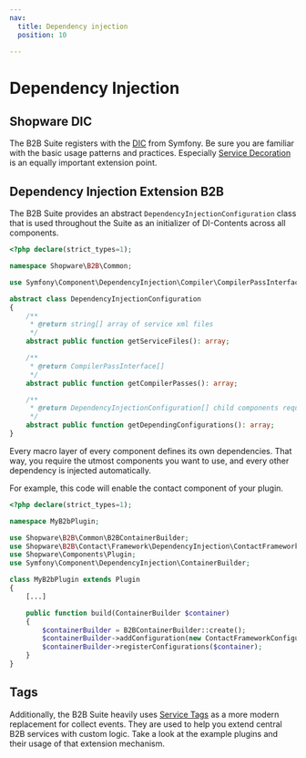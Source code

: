 ```yaml
---
nav:
  title: Dependency injection
  position: 10

---
```


# Dependency Injection

## Shopware DIC

The B2B Suite registers with the [DIC](../../../../../guides/plugins/plugins/plugin-fundamentals/dependency-injection) from Symfony.
Be sure you are familiar with the basic usage patterns and practices.
Especially [Service Decoration](../../../../../guides/plugins/plugins/plugin-fundamentals/adjusting-service#decorating-the-service) is an equally important extension point.

## Dependency Injection Extension B2B

The B2B Suite provides an abstract `DependencyInjectionConfiguration` class that is used throughout the Suite as an initializer of DI-Contents across all components.

```php
<?php declare(strict_types=1);

namespace Shopware\B2B\Common;

use Symfony\Component\DependencyInjection\Compiler\CompilerPassInterface;

abstract class DependencyInjectionConfiguration
{
    /**
     * @return string[] array of service xml files
     */
    abstract public function getServiceFiles(): array;

    /**
     * @return CompilerPassInterface[]
     */
    abstract public function getCompilerPasses(): array;

    /**
     * @return DependencyInjectionConfiguration[] child components required by this component
     */
    abstract public function getDependingConfigurations(): array;
}
```

Every macro layer of every component defines its own dependencies.
That way, you require the utmost components you want to use, and every other dependency is injected automatically.

For example, this code will enable the contact component of your plugin.

```php
<?php declare(strict_types=1);

namespace MyB2bPlugin;

use Shopware\B2B\Common\B2BContainerBuilder;
use Shopware\B2B\Contact\Framework\DependencyInjection\ContactFrameworkConfiguration
use Shopware\Components\Plugin;
use Symfony\Component\DependencyInjection\ContainerBuilder;

class MyB2bPlugin extends Plugin
{
    [...]

    public function build(ContainerBuilder $container)
    {
        $containerBuilder = B2BContainerBuilder::create();
        $containerBuilder->addConfiguration(new ContactFrameworkConfiguration());
        $containerBuilder->registerConfigurations($container);
    }
}
```

## Tags

Additionally, the B2B Suite heavily uses [Service Tags](https://symfony.com/doc/current/service_container/tags.html) as a more modern replacement for collect events.
They are used to help you extend central B2B services with custom logic. Take a look at the example plugins and their usage of that extension mechanism.
